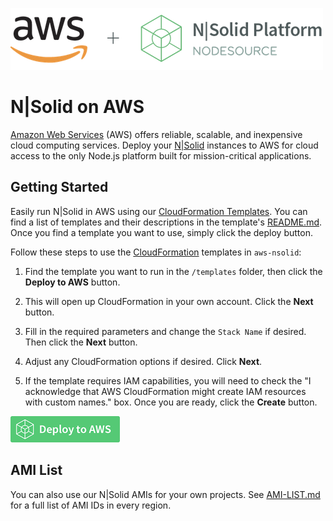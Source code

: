 ![N|Solid](/images/nsolid-aws.png)

# N|Solid on AWS

[Amazon Web Services](https://aws.amazon.com/) (AWS) offers reliable, scalable, and inexpensive cloud computing services. Deploy your [N|Solid](https://nodesource.com/products/nsolid) instances to AWS for cloud access to the only Node.js platform built for mission-critical applications.

## Getting Started

Easily run N|Solid in AWS using our [CloudFormation Templates](templates/). You can find a list of templates and their descriptions in the template's [README.md](/templates/README.md). Once you find a template you want to use, simply click the deploy button.

Follow these steps to use the [CloudFormation](https://aws.amazon.com/cloudformation/) templates in `aws-nsolid`:

1. Find the template you want to run in the `/templates` folder, then click the **Deploy to AWS** button.

2. This will open up CloudFormation in your own account. Click the **Next** button.

3. Fill in the required parameters and change the `Stack Name` if desired. Then click the **Next** button.

4. Adjust any CloudFormation options if desired. Click **Next**.

5. If the template requires IAM capabilities, you will need to check the "I acknowledge that AWS CloudFormation might create IAM resources with custom names." box. Once you are ready, click the **Create** button.

[![Launch Stack CloudFormation](/images/deploy-to-aws.png)](https://console.aws.amazon.com/cloudformation/home?#/stacks/new?stackName=nsolid-console-autoscaling&templateURL=https://s3-us-west-2.amazonaws.com/nodesource-public-cloudformation/nsolid/nsolid-quick-start.json)

## AMI List

You can also use our N|Solid AMIs for your own projects. See [AMI-LIST.md](AMI-LIST.md) for a full list of AMI IDs in every region.
